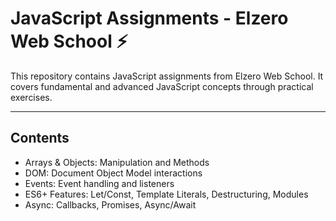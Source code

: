 # JavaScript Assignments - Elzero Web School ⚡

This repository contains JavaScript assignments from Elzero Web School. It covers fundamental and advanced JavaScript concepts through practical exercises.

---

## Contents

- Arrays & Objects: Manipulation and Methods
- DOM: Document Object Model interactions
- Events: Event handling and listeners
- ES6+ Features: Let/Const, Template Literals, Destructuring, Modules
- Async: Callbacks, Promises, Async/Await




